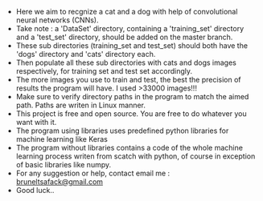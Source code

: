 - Here we aim to recgnize a cat and a dog with help of convolutional neural networks (CNNs).
- Take note : a 'DataSet' directory, containing a 'training_set' directory and a 'test_set' directory, should be added on the master branch.
- These sub directories (training_set and test_set) should both have the 'dogs' directory and 'cats' directory each.
- Then populate all these sub directories with cats and dogs images respectively, for training set and test set accordingly.
- The more images you use to train and test, the best the precision of results the program will have. I used >33000 images!!!
- Make sure to verify directory paths in the program to match the aimed path. Paths are writen in Linux manner.
- This project is free and open source. You are free to do whatever you want with it.
- The program using libraries uses predefined python libraries for machine learning like Keras
- The program without libraries contains a code of the whole machine learning process writen from scatch with python, of course in exception of basic libraries like numpy.
- For any suggestion or help, contact email me : bruneltsafack@gmail.com
- Good luck..
